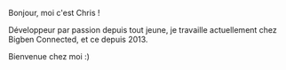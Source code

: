 Bonjour, moi c'est Chris !

Développeur par passion depuis tout jeune, je travaille actuellement chez Bigben Connected, et ce depuis 2013.

Bienvenue chez moi :)
